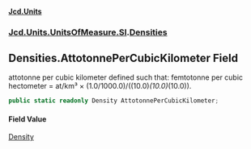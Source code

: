 #### [Jcd.Units](index.md 'index')
### [Jcd.Units.UnitsOfMeasure.SI](Jcd.Units.UnitsOfMeasure.SI.md 'Jcd.Units.UnitsOfMeasure.SI').[Densities](Densities.md 'Jcd.Units.UnitsOfMeasure.SI.Densities')

## Densities.AttotonnePerCubicKilometer Field

attotonne per cubic kilometer defined such that: femtotonne per cubic hectometer = at/km³ × (1.0/1000.0)/((10.0)*(10.0)*(10.0)).

```csharp
public static readonly Density AttotonnePerCubicKilometer;
```

#### Field Value
[Density](Density.md 'Jcd.Units.UnitTypes.Density')
